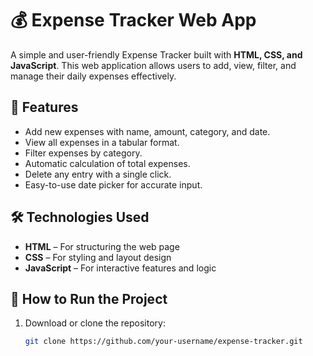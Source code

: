 # 💰 Expense Tracker Web App

A simple and user-friendly Expense Tracker built with **HTML, CSS, and JavaScript**. This web application allows users to add, view, filter, and manage their daily expenses effectively.

## 📌 Features

- Add new expenses with name, amount, category, and date.
- View all expenses in a tabular format.
- Filter expenses by category.
- Automatic calculation of total expenses.
- Delete any entry with a single click.
- Easy-to-use date picker for accurate input.

## 🛠️ Technologies Used

- **HTML** – For structuring the web page
- **CSS** – For styling and layout design
- **JavaScript** – For interactive features and logic

## 🚀 How to Run the Project

1. Download or clone the repository:
   ```bash
   git clone https://github.com/your-username/expense-tracker.git
